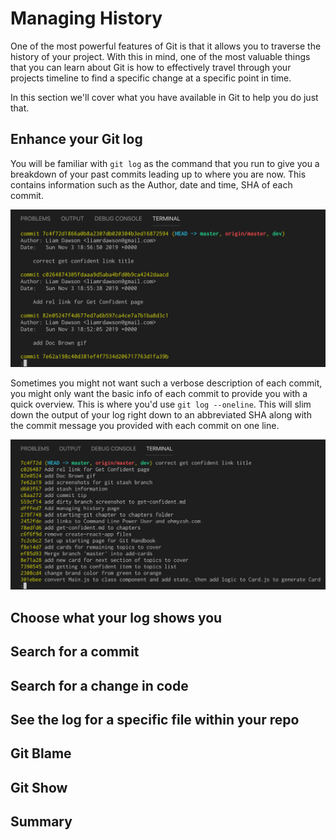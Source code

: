 # **Managing History**

One of the most powerful features of Git is that it allows you to traverse the history of your project. With this in mind, one of the most valuable things that you can learn about Git is how to effectively travel through your projects timeline to find a specific change at a specific point in time. 

In this section we'll cover what you have available in Git to help you do just that.

## Enhance your Git log
You will be familiar with `git log` as the command that you run to give you a breakdown of your past commits leading up to where you are now. This contains information such as the Author, date and time, SHA of each commit. 

![](../assets/screenshots/log.png)

Sometimes you might not want such a verbose description of each commit, you might only want the basic info of each commit to provide you with a quick overview. This is where you'd use `git log --oneline`. This will slim down the output of your log right down to an abbreviated SHA along with the commit message you provided with each commit on one line.

![](../assets/screenshots/log--oneline.png)

## Choose what your log shows you

## Search for a commit

## Search for a change in code

## See the log for a specific file within your repo

## Git Blame

## Git Show

## Summary